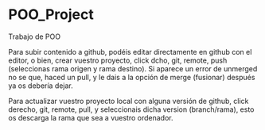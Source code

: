 # POO_Project
Trabajo de POO

Para subir contenido a github, podéis editar directamente en github con el editor, o bien, crear vuestro proyecto, click dcho, git, remote, push (seleccionas rama origen y rama destino).
Si aparece un error de unmerged no se que, haced un pull, y le dais a la opción de merge (fusionar) después ya os debería dejar.

Para actualizar vuestro proyecto local con alguna versión de github, click derecho, git, remote, pull,
y seleccionais dicha version (branch/rama), esto os descarga la rama que sea a vuestro ordenador.
